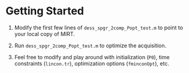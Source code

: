 # Getting Started 

1. Modify the first few lines of `dess_spgr_2comp_Popt_test.m` to point to your local copy of MIRT.

2. Run `dess_spgr_2comp_Popt_test.m` to optimize the acquisition.

3. Feel free to modify and play around with initialization (`P0`), time constraints (`lincon.tr`), optimization options (`fminconOpt`), etc.

